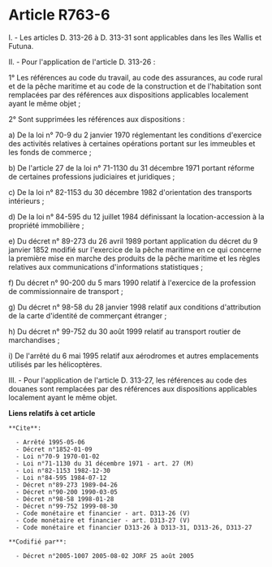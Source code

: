 # Article R763-6

I. - Les articles D. 313-26 à D. 313-31 sont applicables dans les îles Wallis et Futuna.

II. - Pour l'application de l'article D. 313-26 :

1° Les références au code du travail, au code des assurances, au code rural et de la pêche maritime et au code de la
construction et de l'habitation sont remplacées par des références aux dispositions applicables localement ayant le même
objet ;

2° Sont supprimées les références aux dispositions :

a) De la loi n° 70-9 du 2 janvier 1970 réglementant les conditions d'exercice des activités relatives à certaines opérations
portant sur les immeubles et les fonds de commerce ;

b) De l'article 27 de la loi n° 71-1130 du 31 décembre 1971 portant réforme de certaines professions judiciaires et
juridiques ;

c) De la loi n° 82-1153 du 30 décembre 1982 d'orientation des transports intérieurs ;

d) De la loi n° 84-595 du 12 juillet 1984 définissant la location-accession à la propriété immobilière ;

e) Du décret n° 89-273 du 26 avril 1989 portant application du décret du 9 janvier 1852 modifié sur l'exercice de la pêche
maritime en ce qui concerne la première mise en marche des produits de la pêche maritime et les règles relatives aux
communications d'informations statistiques ;

f) Du décret n° 90-200 du 5 mars 1990 relatif à l'exercice de la profession de commissionnaire de transport ;

g) Du décret n° 98-58 du 28 janvier 1998 relatif aux conditions d'attribution de la carte d'identité de commerçant étranger ;

h) Du décret n° 99-752 du 30 août 1999 relatif au transport routier de marchandises ;

i) De l'arrêté du 6 mai 1995 relatif aux aérodromes et autres emplacements utilisés par les hélicoptères.

III. - Pour l'application de l'article D. 313-27, les références au code des douanes sont remplacées par des références aux
dispositions applicables localement ayant le même objet.

**Liens relatifs à cet article**

	**Cite**:

	  - Arrêté 1995-05-06
	  - Décret n°1852-01-09
	  - Loi n°70-9 1970-01-02
	  - Loi n°71-1130 du 31 décembre 1971 - art. 27 (M)
	  - Loi n°82-1153 1982-12-30
	  - Loi n°84-595 1984-07-12
	  - Décret n°89-273 1989-04-26
	  - Décret n°90-200 1990-03-05
	  - Décret n°98-58 1998-01-28
	  - Décret n°99-752 1999-08-30
	  - Code monétaire et financier - art. D313-26 (V)
	  - Code monétaire et financier - art. D313-27 (V)
	  - Code monétaire et financier D313-26 à D313-31, D313-26, D313-27

	**Codifié par**:

	  - Décret n°2005-1007 2005-08-02 JORF 25 août 2005
